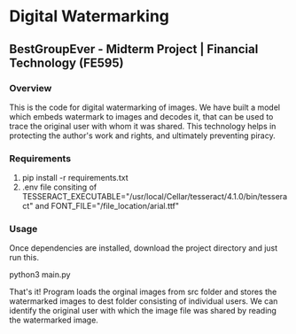 # Digital Watermarking 
## BestGroupEver - Midterm Project | Financial Technology (FE595)

### Overview
This is the code for digital watermarking of images. We have built a model which embeds watermark to images and decodes it, that can be used to trace the original user with whom it was shared. This technology helps in protecting the author's work and rights, and ultimately preventing piracy.

### Requirements
1. pip install -r requirements.txt
2. .env file consiting of TESSERACT_EXECUTABLE="/usr/local/Cellar/tesseract/4.1.0/bin/tesseract" and FONT_FILE="/file_location/arial.ttf"

### Usage
Once dependencies are installed, download the project directory and just run this.

python3 main.py

That's it! Program loads the orginal images from src folder and stores the watermarked images to dest folder consisting of individual users. We can identify the original user with which the image file was shared by reading the watermarked image.
